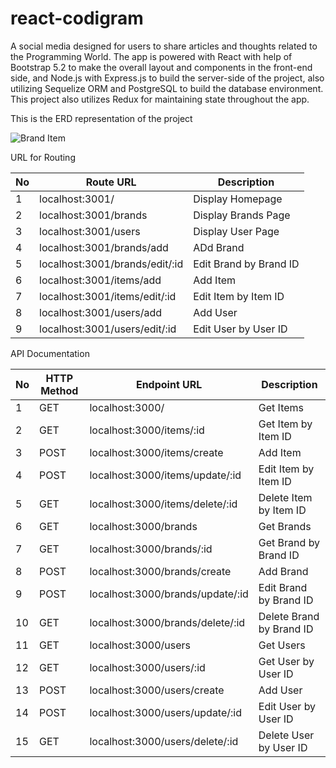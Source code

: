 # react-codigram

A social media designed for users to share articles and thoughts related to the Programming World. The app is powered with React with help of Bootstrap 5.2 to make the overall layout and components in the front-end side, and Node.js with Express.js to build the server-side of the project, also utilizing Sequelize ORM and PostgreSQL to build the database environment. This project also utilizes Redux for maintaining state throughout the app.

This is the ERD representation of the project

![Brand Item](https://user-images.githubusercontent.com/61466456/166882171-f9117540-0d74-40f4-b690-4a994ce1aa7d.png)

URL for Routing

| No  | Route URL                      | Description            |
| --- | ------------------------------ | ---------------------- |
| 1   | localhost:3001/                | Display Homepage       |
| 2   | localhost:3001/brands          | Display Brands Page    |
| 3   | localhost:3001/users           | Display User Page      |
| 4   | localhost:3001/brands/add      | ADd Brand              |
| 5   | localhost:3001/brands/edit/:id | Edit Brand by Brand ID |
| 6   | localhost:3001/items/add       | Add Item               |
| 7   | localhost:3001/items/edit/:id  | Edit Item by Item ID   |
| 8   | localhost:3001/users/add       | Add User               |
| 9   | localhost:3001/users/edit/:id  | Edit User by User ID   |

API Documentation

| No  | HTTP Method | Endpoint URL                     | Description              |
| --- | ----------- | -------------------------------- | ------------------------ |
| 1   | GET         | localhost:3000/                  | Get Items                |
| 2   | GET         | localhost:3000/items/:id         | Get Item by Item ID      |
| 3   | POST        | localhost:3000/items/create      | Add Item                 |
| 4   | POST        | localhost:3000/items/update/:id  | Edit Item by Item ID     |
| 5   | GET         | localhost:3000/items/delete/:id  | Delete Item by Item ID   |
| 6   | GET         | localhost:3000/brands            | Get Brands               |
| 7   | GET         | localhost:3000/brands/:id        | Get Brand by Brand ID    |
| 8   | POST        | localhost:3000/brands/create     | Add Brand                |
| 9   | POST        | localhost:3000/brands/update/:id | Edit Brand by Brand ID   |
| 10  | GET         | localhost:3000/brands/delete/:id | Delete Brand by Brand ID |
| 11  | GET         | localhost:3000/users             | Get Users                |
| 12  | GET         | localhost:3000/users/:id         | Get User by User ID      |
| 13  | POST        | localhost:3000/users/create      | Add User                 |
| 14  | POST        | localhost:3000/users/update/:id  | Edit User by User ID     |
| 15  | GET         | localhost:3000/users/delete/:id  | Delete User by User ID   |
